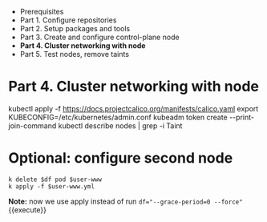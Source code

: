 * Prerequisites
* Part 1. Configure repositories
* Part 2. Setup packages and tools
* Part 3. Create and configure control-plane node
* **Part 4. Cluster networking with node**
* Part 5. Test nodes, remove taints

# Part 4. Cluster networking with node

kubectl apply -f https://docs.projectcalico.org/manifests/calico.yaml 
export KUBECONFIG=/etc/kubernetes/admin.conf 
kubeadm token create --print-join-command 
kubectl describe nodes | grep -i Taint 

# Optional: configure second node

`k delete $df pod $user-www`  
`k apply -f $user-www.yml`

**Note:** now we use apply instead of run
`df="--grace-period=0 --force"`{{execute}}  